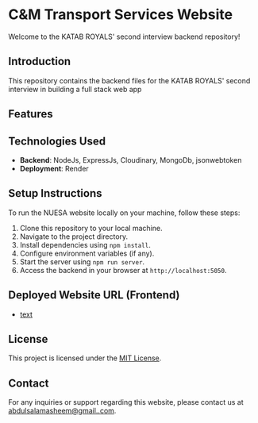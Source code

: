# C&M Transport Services Website

Welcome to the KATAB ROYALS' second interview backend repository!

## Introduction

This repository contains the backend files for the KATAB ROYALS' second interview in building a full stack web app

## Features

## Technologies Used

- **Backend**: NodeJs, ExpressJs, Cloudinary, MongoDb, jsonwebtoken
- **Deployment**: Render

## Setup Instructions

To run the NUESA website locally on your machine, follow these steps:

1. Clone this repository to your local machine.
2. Navigate to the project directory.
3. Install dependencies using `npm install`.
4. Configure environment variables (if any).
5. Start the server using `npm run server`.
6. Access the backend in your browser at `http://localhost:5050`.

## Deployed Website URL (Frontend)

- [text](https://katab-second-interview.onrender.com/)

## License

This project is licensed under the [MIT License](LICENSE).

## Contact

For any inquiries or support regarding this website, please contact us at [abdulsalamasheem@gmail..com](mailto:abdulsalamasheem@gmail.com).
